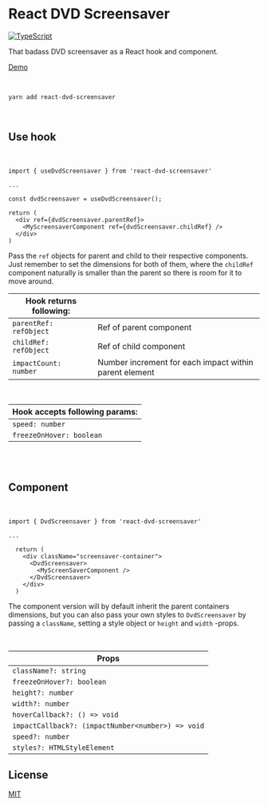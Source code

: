 # React DVD Screensaver

[![TypeScript](https://badges.frapsoft.com/typescript/code/typescript.svg?v=101)](https://github.com/ellerbrock/typescript-badges/)

That badass DVD screensaver as a React hook and component.

[Demo](https://codesandbox.io/s/react-dvd-screensaver-demo-mp563)

<br>

```
yarn add react-dvd-screensaver
```
<br>

## Use hook
<br>

```
import { useDvdScreensaver } from 'react-dvd-screensaver'

...

const dvdScreensaver = useDvdScreensaver();

return (
  <div ref={dvdScreensaver.parentRef}>
    <MyScreensaverComponent ref={dvdScreensaver.childRef} />
  </div>
)
```

Pass the `ref` objects for parent and child to their respective components. Just remember to set the dimensions for both of them, where the `childRef` component naturally is smaller than the parent so there is room for it to move around.

| Hook returns following:||
| ------------- | ------------- |
|`parentRef: refObject`| Ref of parent component|
|`childRef: refObject`| Ref of child component|
|`impactCount: number`| Number increment for each impact within parent element|

<br>

| Hook accepts following params:|
| ------------- |
|`speed: number`|
|`freezeOnHover: boolean`|

<br>
<br>

## Component
<br>

```
import { DvdScreensaver } from 'react-dvd-screensaver'

...

  return (
    <div className="screensaver-container">
      <DvdScreensaver>
        <MyScreenSaverComponent />
      </DvdScreensaver>
    </div>
  )
```
The component version will by default inherit the parent containers dimensions, but you can also pass your own styles to `DvdScreensaver` by passing a `className`, setting a style object or `height` and `width` -props.


<br>

| Props         |
| ------------- |
|`className?: string`|
|`freezeOnHover?: boolean`|
|`height?: number`|
|`width?: number`|
|`hoverCallback?: () => void`|
|`impactCallback?: (impactNumber<number>) => void`|
|`speed?: number`|
|`styles?: HTMLStyleElement`|

## License

[MIT](LICENSE)
